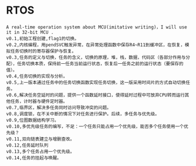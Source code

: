 # RTOS
    A real-time operation system about MCU(imitative writing)，I will use it in 32-bit MCU .
    v0.1,初始工程创建,flag1的切换。
    v0.2,内核编程，用pendSVC触发异常，在异常处理函数中保存R4~R11到缓冲区，在恢复，模拟任务切换时的寄存器保护与恢复。
    v0.3,任务的定义与切换，任务的含义，切换的原理，堆，栈，数据，代码区（各部分作用与分配），任务切换本质，保持前一任务当前运行状态，恢复后一任务之前的运行状态（要保存的值）。
    v0.4,任务切换的实现与分析。
    v0.5,上一版本通过任务中的任务切换函数实现任务切换，这一版采用时间片的方式自动切换任务。
    v0.6,解决任务空延时的问题，提供一个函数延时接口，使得延时过程中可放弃CPU转而运行其他任务，计时器与硬件定时器。
    v0.7,临界区，解决多任务同时访问导致冲突的问题。
    v0.8,调度锁，在不关中断的情况下对任务进行保护。后续，多任务与优先级。
    v0.9,位图数据结构学习。
    v0.10,多优先级任务的编写，不足：一个任务只能占用一个优先级，能否多个任务使用一个优先级？
    v0.11,双向链表建立与增删查改。
    v0.12,任务延时队列
    v0.13,多个任务占用一个优先级。
    v0.14,任务的挂起与唤醒。
